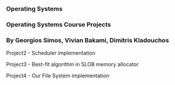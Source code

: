 ### Operating Systems
### Operating Systems Course Projects
### By Georgios Simos, Vivian Bakami, Dimitris Kladouchos

Project2 - Scheduler implementation

Project3 - Best-fit algorithm in SLOB memory allocator

Project4 - Our File System implementation
